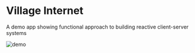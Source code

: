 # Village Internet

A demo app showing functional approach to building reactive client-server systems

![demo](https://cloud.githubusercontent.com/assets/2222587/19444726/503391e2-949a-11e6-8dcd-97732bdd5dc7.gif)